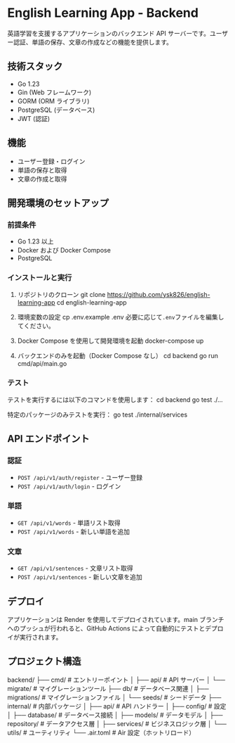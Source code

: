 # English Learning App - Backend

英語学習を支援するアプリケーションのバックエンド API サーバーです。ユーザー認証、単語の保存、文章の作成などの機能を提供します。

## 技術スタック

-   Go 1.23
-   Gin (Web フレームワーク)
-   GORM (ORM ライブラリ)
-   PostgreSQL (データベース)
-   JWT (認証)

## 機能

-   ユーザー登録・ログイン
-   単語の保存と取得
-   文章の作成と取得

## 開発環境のセットアップ

### 前提条件

-   Go 1.23 以上
-   Docker および Docker Compose
-   PostgreSQL

### インストールと実行

1. リポジトリのクローン
   git clone https://github.com/ysk826/english-learning-app
   cd english-learning-app

2. 環境変数の設定
   cp .env.example .env
   必要に応じて`.env`ファイルを編集してください。

3. Docker Compose を使用して開発環境を起動
   docker-compose up

4. バックエンドのみを起動（Docker Compose なし）
   cd backend
   go run cmd/api/main.go

### テスト

テストを実行するには以下のコマンドを使用します：
cd backend
go test ./...

特定のパッケージのみテストを実行：
go test ./internal/services

## API エンドポイント

### 認証

-   `POST /api/v1/auth/register` - ユーザー登録
-   `POST /api/v1/auth/login` - ログイン

### 単語

-   `GET /api/v1/words` - 単語リスト取得
-   `POST /api/v1/words` - 新しい単語を追加

### 文章

-   `GET /api/v1/sentences` - 文章リスト取得
-   `POST /api/v1/sentences` - 新しい文章を追加

## デプロイ

アプリケーションは Render を使用してデプロイされています。main ブランチへのプッシュが行われると、GitHub Actions によって自動的にテストとデプロイが実行されます。

## プロジェクト構造

backend/
├── cmd/ # エントリーポイント
│ ├── api/ # API サーバー
│ └── migrate/ # マイグレーションツール
├── db/ # データベース関連
│ ├── migrations/ # マイグレーションファイル
│ └── seeds/ # シードデータ
├── internal/ # 内部パッケージ
│ ├── api/ # API ハンドラー
│ ├── config/ # 設定
│ ├── database/ # データベース接続
│ ├── models/ # データモデル
│ ├── repository/ # データアクセス層
│ ├── services/ # ビジネスロジック層
│ └── utils/ # ユーティリティ
└── .air.toml # Air 設定（ホットリロード）

